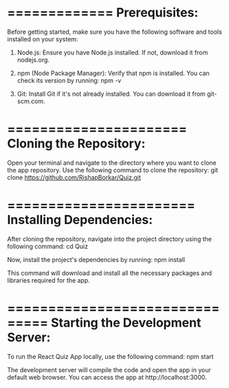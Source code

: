 =============
Prerequisites:
=============

Before getting started, make sure you have the following software and tools installed on your system:

1. Node.js: Ensure you have Node.js installed. If not, download it from nodejs.org.

2. npm (Node Package Manager): Verify that npm is installed. You can check its version by running:
   npm -v

3. Git: Install Git if it's not already installed. You can download it from git-scm.com.

======================
Cloning the Repository:
======================

Open your terminal and navigate to the directory where you want to clone the app repository. Use the following command to clone the repository:
git clone https://github.com/RishapBorkar/Quiz.git

=======================
Installing Dependencies:
=======================

After cloning the repository, navigate into the project directory using the following command:
cd Quiz

Now, install the project's dependencies by running:
npm install

This command will download and install all the necessary packages and libraries required for the app.

===============================
Starting the Development Server:
===============================

To run the React Quiz App locally, use the following command:
npm start

The development server will compile the code and open the app in your default web browser. You can access the app at http://localhost:3000.
